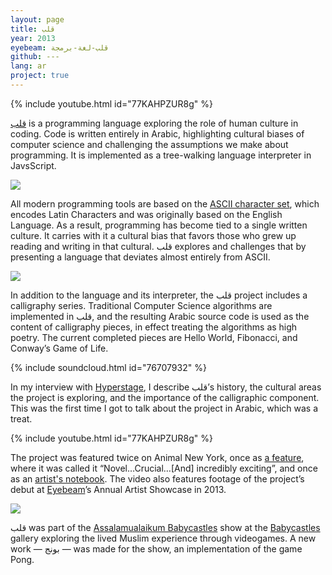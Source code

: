 ```yaml
---
layout: page
title: قلب
year: 2013
eyebeam: قلب-لغة-برمجة
github: ---
lang: ar
project: true
--- 
```


{% include youtube.html id="77KAHPZUR8g" %}

[قلب](http://قلب.موقع/) is a programming language exploring the role of human culture in coding. Code is written entirely in Arabic, highlighting cultural biases of computer science and challenging the assumptions we make about programming. It is implemented as a tree-walking language interpreter in JavsScript.

![](http://nas.sr/قلب/repl.png)

All modern programming tools are based on the [ASCII character set](http://en.wikipedia.org/wiki/Ascii), which encodes Latin Characters and was originally based on the English Language. As a result, programming has become tied to a single written culture. It carries with it a cultural bias that favors those who grew up reading and writing in that cultural. قلب explores and challenges that by presenting a language that deviates almost entirely from ASCII.

![](https://pbs.twimg.com/media/BBT7XurCQAARLeu.jpg:large)

In addition to the language and its interpreter, the قلب project includes a calligraphy series. Traditional Computer Science algorithms are implemented in قلب, and the resulting Arabic source code is used as the content of calligraphy pieces, in effect treating the algorithms as high poetry. The current completed pieces are Hello World, Fibonacci, and Conway’s Game of Life.

{% include soundcloud.html id="76707932" %}

In my interview with [Hyperstage](http://hyperstage.net/), I describe قلب’s history, the cultural areas the project is exploring, and the importance of the calligraphic component. This was the first time I got to talk about the project in Arabic, which was a treat.

{% include youtube.html id="77KAHPZUR8g" %}

The project was featured twice on Animal New York, once as [a feature](http://animalnewyork.com/2013/arabic-programming-language-at-eyebeam-%D9%82%D9%84%D8%A8-opens-the-world/), where it was called it “Novel…Crucial…[And] incredibly exciting”, and once as an [artist's notebook](http://animalnewyork.com/2014/artists-notebook-ramsey-nasser/). The video also features footage of the project’s debut at [Eyebeam](http://eyebeam.org/)’s Annual Artist Showcase in 2013.

![](babycastles.jpg)

قلب was part of the [Assalamualaikum Babycastles](https://www.facebook.com/events/1418549811751798/) show at the [Babycastles](http://babycastles.com/) gallery exploring the lived Muslim experience through videogames. A new work — بونج — was made for the show, an implementation of the game Pong.
